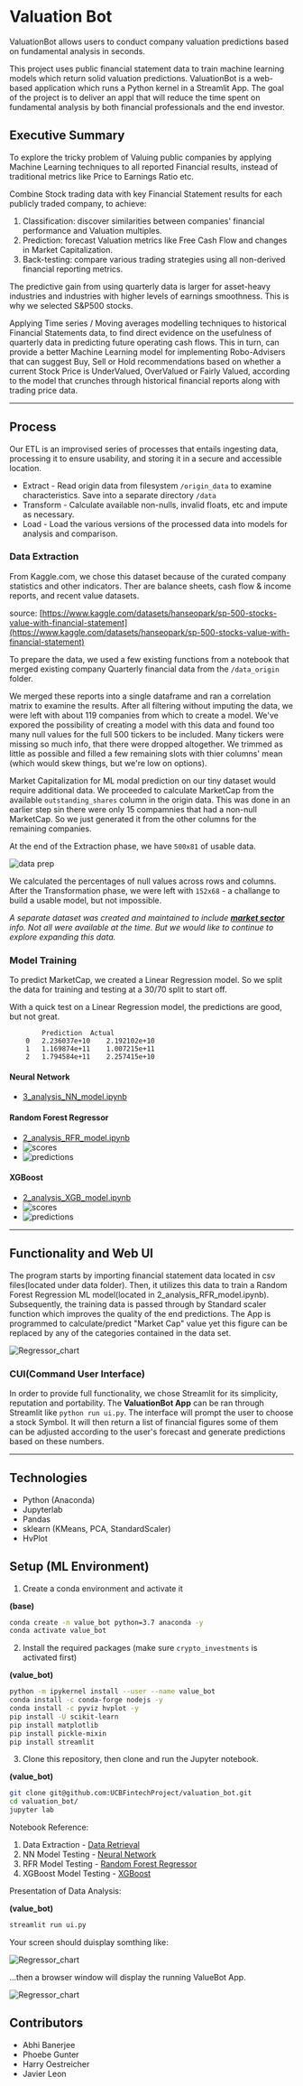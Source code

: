 # Valuation Bot

ValuationBot allows users to conduct company valuation predictions based on fundamental analysis in seconds.

This project uses public financial statement data to train machine learning models which return solid valuation predictions. ValuationBot is a web-based application which runs a Python kernel in a Streamlit App. The goal of the project is to deliver an appl that will reduce the time spent on fundamental analysis by both financial professionals and the end investor.


## Executive Summary

To explore the tricky problem of Valuing public companies by applying Machine Learning techniques to all reported Financial results, instead of traditional metrics like Price to Earnings Ratio etc.

Combine Stock trading data with key Financial Statement results for each publicly traded company, to achieve:
1. Classification: discover similarities between companies' financial performance and Valuation multiples.
2. Prediction: forecast Valuation metrics like Free Cash Flow and changes in Market Capitalization.
3. Back-testing: compare various trading strategies using all non-derived financial reporting metrics.

The predictive gain from using quarterly data is larger for asset-heavy industries and industries with higher levels of earnings smoothness.  This is why we selected S&P500 stocks.

Applying Time series / Moving averages modelling techniques to historical Financial Statements data, to find direct evidence on the usefulness of quarterly data in predicting future operating cash flows. This in turn, can provide a better Machine Learning model for implementing Robo-Advisers that can suggest Buy, Sell or Hold recommendations based on whether  a current Stock Price is UnderValued, OverValued or Fairly Valued, according to the model that crunches through historical financial reports along with trading price data.

---


## Process

Our ETL is an improvised series of processes that entails ingesting data, processing it to ensure usability, and storing it in a secure and accessible location.

* Extract - Read origin data from filesystem `/origin_data` to examine characteristics. Save into a separate directory `/data`
* Transform - Calculate available non-nulls, invalid floats, etc and impute as necessary.
* Load - Load the various versions of the processed data into models for analysis and comparison.

### Data Extraction

From Kaggle.com, we chose this dataset because of the curated company statistics and other indicators.  Ther are balance sheets, cash flow & income reports, and recent value datasets. 

source: [https://www.kaggle.com/datasets/hanseopark/sp-500-stocks-value-with-financial-statement](https://www.kaggle.com/datasets/hanseopark/sp-500-stocks-value-with-financial-statement)

To prepare the data, we used a few existing functions from a notebook that merged existing company Quarterly financial data from the `/data_origin` folder.

We merged these reports into a single dataframe and ran a correlation matrix to examine the results. After all filtering without imputing the data, we were left with about 119 companies from which to create a model. We've expored the possibility of creating a model with this data and found too many null values for the full 500 tickers to be included. Many tickers were missing so much info, that there were dropped altogether. We trimmed as little as possible and filled a few remaining slots with thier columns' mean (which would skew things, but we're low on options).

Market Capitalization for ML modal prediction on our tiny dataset would require additional data. We proceeded to calculate MarketCap from the available `outstanding_shares` column in the origin data.  This was done in an earlier step sin there were only 15 compamnies that had a non-null MarketCap. So we just generated it from the other columns for the remaining companies.

At the end of the Extraction phase, we have `500x81` of usable data.

![data prep](images/code_and_model_score_screenshots/processing_data.png)

We calculated the percentages of null values across rows and columns. After the Transformation phase, we were left with `152x68` - a challange to build a usable model, but not impossible.

*A separate dataset was created and maintained to include [**market sector**](data/sp500_Wsector1.6.csv) info.  Not all were available at the time.  But we would like to continue to explore expanding this data.*


### Model Training

To predict MarketCap, we created a Linear Regression model. So we split the data for training and testing at a 30/70 split to start off.

With a quick test on a Linear Regression model, the predictions are good, but not great.

            Prediction	Actual
        0	2.236037e+10	2.192102e+10
        1	1.169874e+11	1.007215e+11
        2	1.794584e+11	2.257415e+10

#### Neural Network

 * [3_analysis_NN_model.ipynb](3_analysis_NN_model.ipynb)

#### Random Forest Regressor

 * [2_analysis_RFR_model.ipynb](2_analysis_RFR_model.ipynb)
 * ![scores](images/code_and_model_score_screenshots/rfr_model_predict_scores.png)
 * ![predictions](images/code_and_model_score_screenshots/rfr_model_prediction_list.png)


#### XGBoost

 * [2_analysis_XGB_model.ipynb](2_analysis_XGB_model.ipynb)
 * ![scores](images/code_and_model_score_screenshots/xgb_testtrainscores.png)
 * ![predictions](images/code_and_model_score_screenshots/xgb_predictions.png)

---

## Functionality and Web UI

The program starts by importing financial statement data located in csv files(located under data folder). Then, it utilizes this data to train a Random Forest Regression ML model(located in 2_analysis_RFR_model.ipynb). Subsequently, the training data is passed through by Standard scaler function which improves the quality of the end predictions. The App is programmed to calculate/predict "Market Cap" value yet this figure can be replaced by any of the categories contained in the data set.

![Regressor_chart](images/bokeh_plot.png)

### CUI(Command User Interface)

In order to provide full functionality, we chose Streamlit for its simplicity, reputation and portability.  The **ValuationBot App** can be ran through Streamlit like `python run ui.py`.  The interface will prompt the user to choose a stock Symbol. It will then return a list of financial figures some of them can be adjusted according to the user's forecast and generate predictions based on these numbers.

---

## Technologies

* Python (Anaconda)
* Jupyterlab
* Pandas
* sklearn (KMeans, PCA, StandardScaler)
* HvPlot

## Setup (ML Environment)

1. Create a conda environment and activate it

**(base)**
```bash
conda create -n value_bot python=3.7 anaconda -y
conda activate value_bot

```
2. Install the required packages (make sure `crypto_investments` is activated first)

**(value_bot)**
```bash
python -m ipykernel install --user --name value_bot
conda install -c conda-forge nodejs -y
conda install -c pyviz hvplot -y
pip install -U scikit-learn
pip install matplotlib
pip install pickle-mixin
pip install streamlit

```

3. Clone this repository, then clone and run the Jupyter notebook.

**(value_bot)**
```bash
git clone git@github.com:UCBFintechProject/valuation_bot.git
cd valuation_bot/
jupyter lab

```

Notebook Reference: 
1. Data Extraction - [Data Retrieval](1_data_retrieval.ipynb)
2. NN Model Testing - [Neural Network](3_analysis_NN_model.ipynb)
3. RFR Model Testing - [Random Forest Regressor](2_analysis_RFR_model.ipynb)
4. XGBoost Model Testing - [XGBoost](2_analysis_XGB_model.ipynb)

Presentation of Data Analysis:

**(value_bot)**
```bash
streamlit run ui.py

```
Your screen should duisplay somthing like:

![Regressor_chart](images/streamlit0.png)

...then a browser window will display the running ValueBot App.

![Regressor_chart](images/streamlit1.png)


## Contributors

- Abhi Banerjee
- Phoebe Gunter
- Harry Oestreicher
- Javier Leon
